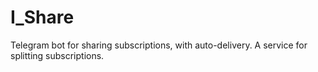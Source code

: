 # I_Share
Telegram bot for sharing subscriptions, with auto-delivery.  A service for splitting subscriptions.
